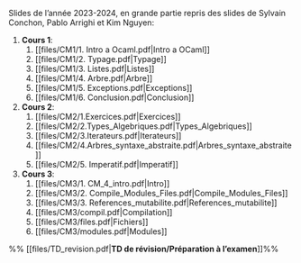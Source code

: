 Slides de l’année 2023-2024, en grande partie repris des slides de Sylvain Conchon, Pablo Arrighi et Kim Nguyen:

1. **Cours 1**: 
	1. [[files/CM1/1. Intro a Ocaml.pdf|Intro a OCaml]] 
	2. [[files/CM1/2. Typage.pdf|Typage]] 
	3. [[files/CM1/3. Listes.pdf|Listes]]
	4. [[files/CM1/4. Arbre.pdf|Arbre]]
	5. [[files/CM1/5. Exceptions.pdf|Exceptions]]
	6. [[files/CM1/6. Conclusion.pdf|Conclusion]]
2. **Cours 2**:
	1. [[files/CM2/1.Exercices.pdf|Exercices]]
	2. [[files/CM2/2.Types_Algebriques.pdf|Types_Algebriques]]
	3. [[files/CM2/3.Iterateurs.pdf|Iterateurs]]
	4. [[files/CM2/4.Arbres_syntaxe_abstraite.pdf|Arbres_syntaxe_abstraite]]
	5. [[files/CM2/5. Imperatif.pdf|Imperatif]]
3. **Cours 3**:
	1. [[files/CM3/1. CM_4_intro.pdf|Intro]]
	2. [[files/CM3/2. Compile_Modules_Files.pdf|Compile_Modules_Files]]
	3. [[files/CM3/3. References_mutabilite.pdf|References_mutabilite]]
	4. [[files/CM3/compil.pdf|Compilation]]
	5. [[files/CM3/files.pdf|Fichiers]]
	6. [[files/CM3/modules.pdf|Modules]]

%% [[files/TD_revision.pdf|**TD de révision/Préparation à l’examen**]]%% 
